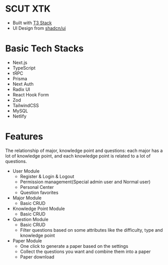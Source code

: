# SCUT XTK

- Built with [T3 Stack](https://create.t3.gg/)
- UI Design from [shadcn/ui](https://ui.shadcn.com/)

# Basic Tech Stacks

- Next.js
- TypeScript
- tRPC
- Prisma
- Next Auth
- Radix UI
- React Hook Form
- Zod
- TailwindCSS
- MySQL
- Netlify

# Features

The relationship of major, knowledge point and questions: each major has a lot of knowledge point, and each knowledge point is related to a lot of questions.

- User Module
  - Register & Login & Logout
  - Permission management(Special admin user and Normal user)
  - Personal Center
  - Question favorites
- Major Module
  - Basic CRUD
- Knowledge Point Module
  - Basic CRUD
- Question Module
  - Basic CRUD
  - Filter questions based on some attributes like the difficulty, type and knowledge point
- Paper Module
  - One click to generate a paper based on the settings
  - Collect the questions you want and combine them into a paper
  - Paper download
